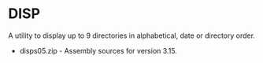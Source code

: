 # DISP

A utility to display up to 9 directories in alphabetical, 
date or directory order.

* disps05.zip - Assembly sources for version 3.15.
